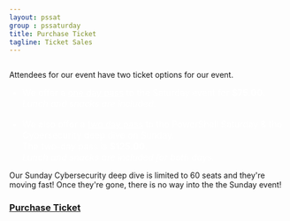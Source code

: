 ```yaml
---
layout: pssat
group : pssaturday
title: Purchase Ticket
tagline: Ticket Sales
---
```

<div class="header-style-3">
    <div class="container">
        <div class="row">
            <div class="col-xs-12 col-sm-6">
                <figure>
                    <img src="{{ BASE_PATH }}/assets/images/RTP_Saturday.png" alt="">
                </figure>
            </div>
            <div class="col-xs-12 col-sm-6">
                <div class="hero-content-v2" style="margin-top: 0">
 <p style="margin-bottom:10px">Attendees for our event have two ticket options for our event.</p>
 <ul class="list-featured space-bottom-20">
    <li style="color: white;font-size: 16px">
        We offer a <u>one day pass</u> to the Saturday event for <strong>$75.00</strong>.
        <br><i>Lunch and snacks are included.</i>
    </li>
    <br>
    <li style="color: white;font-size: 16px">
        We also offer a <u>two day pass</u> to the PowerShell Saturday & the Cybersecurity deep dive on Sunday.
        <br>The two-day pass is <strong>$125.00</strong>.
        <br><i>Lunch and snacks are included for both days.</i></li>
    </ul>   
    <p style="margin-bottom: 20px">Our Sunday Cybersecurity deep dive is limited to 60 seats and they're moving fast! Once they're gone, there is no way into the the Sunday event!
</p>
                    <h3>
                        <strong>
                        <a href="https://devopscollective.regfox.com/research-triangle-powershell-saturday">
                            Purchase Ticket
                        </a>
                    </strong>
                    </h3>
                </div>
            </div>
        </div>
    </div>
</div>